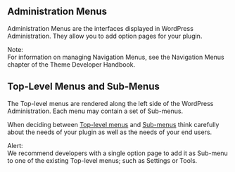 Administration Menus
--------------------

Administration Menus are the interfaces displayed in WordPress Administration. They allow you to add option pages for your plugin.

Note:  
For information on managing Navigation Menus, see the Navigation Menus chapter of the Theme Developer Handbook.  

Top-Level Menus and Sub-Menus
-----------------------------

The Top-level menus are rendered along the left side of the WordPress Administration. Each menu may contain a set of Sub-menus.

When deciding between [Top-level menus](https://developer.wordpress.org/plugins/administration-menus/top-level-menus/) and [Sub-menus](https://developer.wordpress.org/plugins/administration-menus/sub-menus/) think carefully about the needs of your plugin as well as the needs of your end users.

Alert:  
We recommend developers with a single option page to add it as Sub-menu to one of the existing Top-level menus; such as Settings or Tools.
